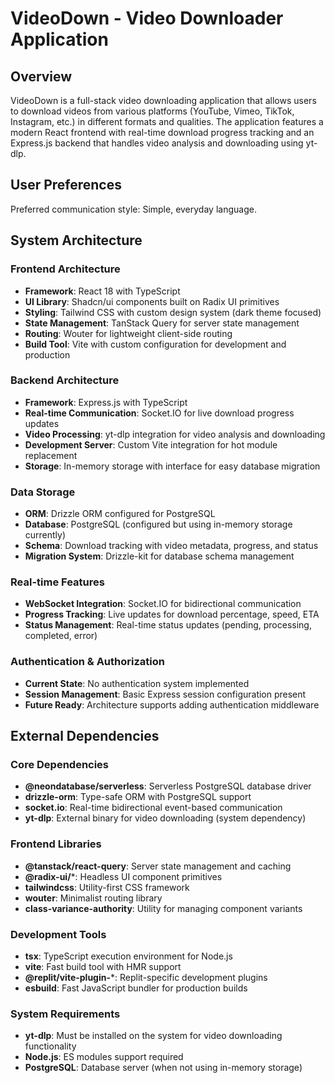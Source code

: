 # VideoDown - Video Downloader Application

## Overview

VideoDown is a full-stack video downloading application that allows users to download videos from various platforms (YouTube, Vimeo, TikTok, Instagram, etc.) in different formats and qualities. The application features a modern React frontend with real-time download progress tracking and an Express.js backend that handles video analysis and downloading using yt-dlp.

## User Preferences

Preferred communication style: Simple, everyday language.

## System Architecture

### Frontend Architecture
- **Framework**: React 18 with TypeScript
- **UI Library**: Shadcn/ui components built on Radix UI primitives
- **Styling**: Tailwind CSS with custom design system (dark theme focused)
- **State Management**: TanStack Query for server state management
- **Routing**: Wouter for lightweight client-side routing
- **Build Tool**: Vite with custom configuration for development and production

### Backend Architecture
- **Framework**: Express.js with TypeScript
- **Real-time Communication**: Socket.IO for live download progress updates
- **Video Processing**: yt-dlp integration for video analysis and downloading
- **Development Server**: Custom Vite integration for hot module replacement
- **Storage**: In-memory storage with interface for easy database migration

### Data Storage
- **ORM**: Drizzle ORM configured for PostgreSQL
- **Database**: PostgreSQL (configured but using in-memory storage currently)
- **Schema**: Download tracking with video metadata, progress, and status
- **Migration System**: Drizzle-kit for database schema management

### Real-time Features
- **WebSocket Integration**: Socket.IO for bidirectional communication
- **Progress Tracking**: Live updates for download percentage, speed, ETA
- **Status Management**: Real-time status updates (pending, processing, completed, error)

### Authentication & Authorization
- **Current State**: No authentication system implemented
- **Session Management**: Basic Express session configuration present
- **Future Ready**: Architecture supports adding authentication middleware

## External Dependencies

### Core Dependencies
- **@neondatabase/serverless**: Serverless PostgreSQL database driver
- **drizzle-orm**: Type-safe ORM with PostgreSQL support
- **socket.io**: Real-time bidirectional event-based communication
- **yt-dlp**: External binary for video downloading (system dependency)

### Frontend Libraries
- **@tanstack/react-query**: Server state management and caching
- **@radix-ui/***: Headless UI component primitives
- **tailwindcss**: Utility-first CSS framework
- **wouter**: Minimalist routing library
- **class-variance-authority**: Utility for managing component variants

### Development Tools
- **tsx**: TypeScript execution environment for Node.js
- **vite**: Fast build tool with HMR support
- **@replit/vite-plugin-***: Replit-specific development plugins
- **esbuild**: Fast JavaScript bundler for production builds

### System Requirements
- **yt-dlp**: Must be installed on the system for video downloading functionality
- **Node.js**: ES modules support required
- **PostgreSQL**: Database server (when not using in-memory storage)